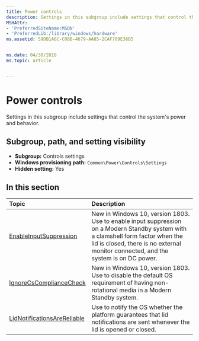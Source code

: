 ```yaml
---
title: Power controls
description: Settings in this subgroup include settings that control the system's power and behavior.
MSHAttr:
- 'PreferredSiteName:MSDN'
- 'PreferredLib:/library/windows/hardware'
ms.assetid: 59DB1A6C-C08B-4679-AA85-2CAF709E36D5


ms.date: 04/30/2018
ms.topic: article


---
```

# Power controls

Settings in this subgroup include settings that control the system's power and behavior.

## Subgroup, path, and setting visibility

* **Subgroup:** Controls settings
* **Windows provisioning path:** `Common\Power\Controls\Settings`
* **Hidden setting:** Yes

## In this section

| Topic                                         | Description                                                       |
|:----------------------------------------------|:------------------------------------------------------------------|
| [EnableInputSuppression](power-controls-enableinputsuppression.md)      | New in Windows 10, version 1803. Use to enable input suppression on a Modern Standby system with a clamshell form factor when the lid is closed, there is no external monitor connected, and the system is on DC power.  |
| [IgnoreCsComplianceCheck](power-controls-ignorecscompliancecheck.md) | New in Windows 10, version 1803. Use to disable the default OS requirement of having non-rotational media in a Modern Standby system.    |
| [LidNotificationsAreReliable](power-controls-lidnotificationsarereliable.md) | Use to notify the OS whether the platform guarantees that lid notifications are sent whenever the lid is opened or closed. |
